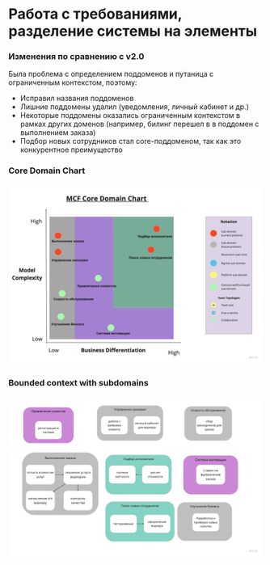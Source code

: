 # Работа с требованиями, разделение системы на элементы

### Изменения по сравнению с v2.0

Была проблема с определением поддоменов и путаница с ограниченным контекстом, поэтому:
- Исправил названия поддоменов
- Лишние поддомены удалил (уведомления, личный кабинет и др.)
- Некоторые поддомены оказались ограниченным контекстом в рамках других доменов (например, билинг перешел в в поддомен с выполнением заказа)
- Подбор новых сотрудников стал core-поддоменом, так как это конкурентное преимущество

### Core Domain Chart
![pic](MCF%20Core%20Domain%20Chart.png)

### Bounded context with subdomains
![pic](Bounded%20contexts%20with%20subdomains.png)